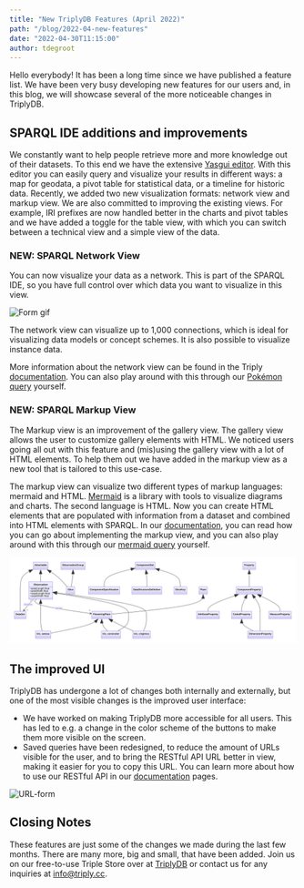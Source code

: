 ```yaml
---
title: "New TriplyDB Features (April 2022)"
path: "/blog/2022-04-new-features"
date: "2022-04-30T11:15:00"
author: tdegroot
---
```


Hello everybody! It has been a long time since we have published a feature list.
We have been very busy developing new features for our users and,  in this blog, we will showcase several of the more noticeable changes in TriplyDB.

## SPARQL IDE additions and improvements

We constantly want to help people retrieve more and more knowledge out of their datasets. To this end we have the extensive [Yasgui editor](https://triply.cc/docs/yasgui). With this editor you can easily query and visualize your results in different ways: a map for geodata, a pivot table for statistical data, or a timeline for historic data. Recently, we added two new visualization formats: network view and markup view. We are also committed to improving the existing views. For example, IRI prefixes are now handled better in the charts and pivot tables and we have added a toggle for the table view, with which you can switch between a technical view and a simple view of the data.

### NEW: SPARQL Network View

You can now visualize your data as a network. This is part of the SPARQL IDE, so you have full control over which data you want to visualize in this view.

![Form gif](pokemonNetwork.png)

The network view can visualize up to 1,000 connections, which is ideal for visualizing data models or concept schemes. It is also possible to visualize instance data.

More information about the network view can be found in the Triply [documentation](https://triply.cc/docs/yasgui#network). You can also play around with this through our [Pokémon query](https://triplydb.com/JD/-/queries/pokemonNetwork) yourself.

### NEW: SPARQL Markup View

The Markup view is an improvement of the gallery view. The gallery view allows the user to customize gallery elements with HTML. We noticed users going all out with this feature and (mis)using the gallery view with a lot of HTML elements. To help them out we have added in the markup view as a new tool that is tailored to this use-case.

The markup view can visualize two different types of markup languages: mermaid and HTML. [Mermaid](https://mermaid-js.github.io/mermaid/#/) is a library with tools to visualize diagrams and charts. The second language is HTML. Now you can create HTML elements that are populated with information from a dataset and combined into HTML elements with SPARQL. In our [documentation](https://triply.cc/docs/yasgui#markup), you can read how you can go about implementing the markup view, and you can also play around with this through our [mermaid query](https://triplydb.com/JD/-/queries/markup-visualization) yourself.

![Form gif](markup-visualization.svg)

## The improved UI

TriplyDB has undergone a lot of changes both internally and externally, but one of the most visible changes is the improved user interface:

- We have worked on making TriplyDB more accessible for all users. This has led to e.g. a change in the color scheme of the buttons to make them more visible on the screen.
- Saved queries have been redesigned, to reduce the amount of URLs visible for the user,  and to bring the RESTful API URL better in view, making it easier for you to copy this URL. You can learn more about how to use our RESTful API in our [documentation](https://triply.cc/docs/triply-db-getting-started#using-a-saved-query) pages.

![URL-form](URL-form.png)

## Closing Notes

These features are just some of the changes we made during the last few months. There are many more, big and small, that have been added. Join us on our free-to-use Triple Store over at [TriplyDB](https://triplydb.com/) or contact us for any inquiries at [info@triply.cc](mailto:info@triply.cc).
